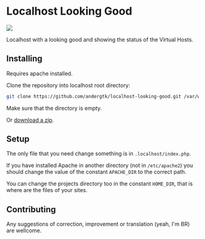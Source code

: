# Localhost Looking Good

![](http://i.imgur.com/3OBpiSb.png)

Localhost with a looking good and showing the status of the Virtual Hosts.

## Installing

Requires apache installed.

Clone the repository into localhost root directory:

```bash
git clone https://github.com/andergtk/localhost-looking-good.git /var/www
```

Make sure that the directory is empty.

Or [download a zip](https://github.com/andergtk/localhost-looking-good/archive/master.zip).

## Setup

The only file that you need change something is in `.localhost/index.php`.

If you have installed Apache in another directory (not in `/etc/apache2`) you should change the value of the constant `APACHE_DIR` to the correct path.

You can change the projects directory too in the constant `HOME_DIR`, that is where are the files of your sites.

## Contributing

Any suggestions of correction, improvement or translation (yeah, I'm BR) are wellcome.

